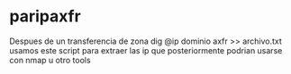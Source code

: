 # paripaxfr
Despues de un transferencia de zona
dig @ip dominio axfr >> archivo.txt
usamos este script para extraer las ip que posteriormente podrian usarse con nmap u otro tools
